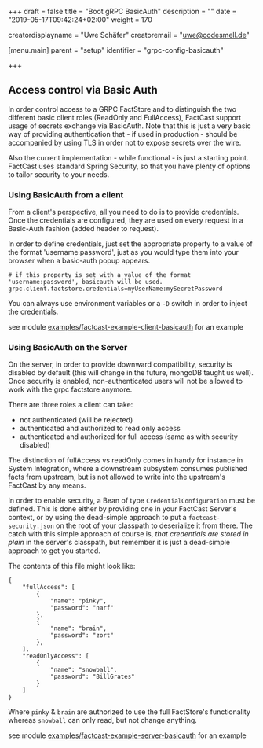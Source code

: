 +++
draft = false
title = "Boot gRPC BasicAuth"
description = ""
date = "2019-05-17T09:42:24+02:00"
weight = 170

creatordisplayname = "Uwe Schäfer"
creatoremail = "uwe@codesmell.de"

[menu.main]
parent = "setup"
identifier = "grpc-config-basicauth"

+++

## Access control via Basic Auth

In order control access to a GRPC FactStore and to distinguish the two different basic client roles (ReadOnly and FullAccess), FactCast support usage of secrets exchange via BasicAuth. Note that this is just a very basic way of providing authentication that - if used in production - should be accompanied by using TLS in order not to expose secrets over the wire.

Also the current implementation - while functional - is just a starting point. FactCast uses standard Spring Security, so that you have plenty of options to tailor security to your needs.

### Using BasicAuth from a client

From a client's perspective, all you need to do is to provide credentials. Once the credentials are configured, they are used on every request in a Basic-Auth fashion (added header to request).

In order to define credentials, just set the appropriate property to a value of the format 'username:password', just as you would type them into your browser when a basic-auth popup appears.

```
# if this property is set with a value of the format 'username:password', basicauth will be used.
grpc.client.factstore.credentials=myUserName:mySecretPassword
```

You can always use environment variables or a `-D` switch in order to inject the credentials.

see module [examples/factcast-example-client-basicauth](https://github.com/factcast/factcast/tree/master/factcast-examples/factcast-example-client-basicauth) for an example

 
### Using BasicAuth on the Server

On the server, in order to provide downward compatibility, security is disabled by default (this will change in the future, mongoDB taught us well). Once security is enabled, non-authenticated users will not be allowed to work with the grpc factstore anymore.

There are three roles a client can take:

* not authenticated (will be rejected)
* authenticated and authorized to read only access
* authenticated and authorized for full access (same as with security disabled)

The distinction of fullAccess vs readOnly comes in handy for instance in System Integration, where a downstream subsystem consumes published facts from upstream, but is not allowed to write into the upstream's FactCast by any means.
 
In order to enable security, a Bean of type `CredentialConfiguration` must be defined. This is done either by providing one in your FactCast Server's context, or by using the dead-simple approach to put a `factcast-security.json` on the root of your classpath to deserialize it from there. The catch with this simple approach of course is, *that credentials are stored in plain* in the server's classpath, but remember it is just a dead-simple approach to get you started.

The contents of this file might look like:

```
{
	"fullAccess": [
		{
			"name": "pinky",
			"password": "narf"
		},
		{
			"name": "brain",
			"password": "zort"
		},
	],
	"readOnlyAccess": [
	 	{
			"name": "snowball",
			"password": "BillGrates"
		}
	]
}

```

Where `pinky` & `brain` are authorized to use the full FactStore's functionality whereas `snowball` can only read, but not change anything.

see module [examples/factcast-example-server-basicauth](https://github.com/factcast/factcast/tree/master/factcast-examples/factcast-example-server-basicauth) for an example
